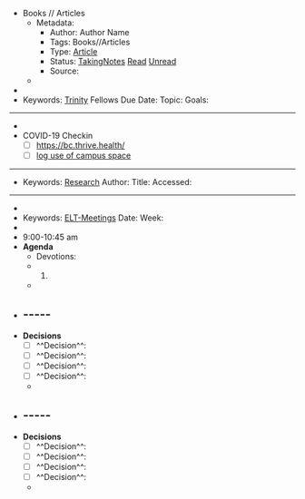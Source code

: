 - Books // Articles
    - Metadata:
        - Author: Author Name
        - Tags: Books//Articles
        - Type: [Article](<Article.md>)
        - Status: [TakingNotes](<TakingNotes.md>) [Read](<Read.md>) [Unread](<Unread.md>)
        - Source:
    - 
- 
- Keywords: [Trinity](<Trinity.md>) Fellows
Due Date: 
Topic: 
Goals: 
- ----------------
- 
- COVID-19 Checkin
    - [ ] https://bc.thrive.health/
    - [ ] [log use of campus space](https://trinitywestern.teamdynamix.com/TDClient/1904/Portal/Requests/TicketRequests/NewForm?ID=1667BlHMHXs_)
- -----------------
- Keywords: [Research](<Research.md>)
Author: 
Title: 
Accessed: 
---------------------
- 
- Keywords: [ELT-Meetings](<ELT-Meetings.md>)
Date: 
Week: 
- 
- 9:00-10:45 am
- **Agenda**
    - Devotions:
    - 1.
    - 
- ## -----
- **Decisions**
    - [ ] ^^Decision^^:  
    - [ ] ^^Decision^^:  
    - [ ] ^^Decision^^:  
    - [ ] ^^Decision^^:  
    - 
- ## -----
- **Decisions**
    - [ ] ^^Decision^^:  
    - [ ] ^^Decision^^:  
    - [ ] ^^Decision^^:  
    - [ ] ^^Decision^^:  
    - 
